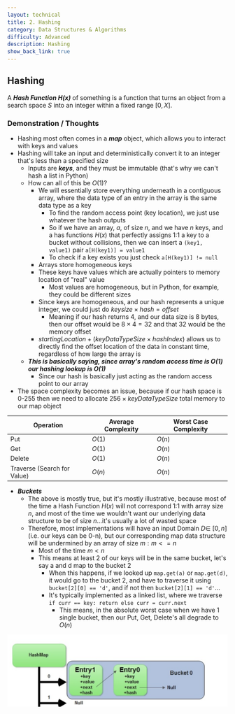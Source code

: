 ```yaml
---
layout: technical
title: 2. Hashing
category: Data Structures & Algorithms
difficulty: Advanced
description: Hashing
show_back_link: true
---
```


## Hashing
A ***Hash Function $H(x)$*** of something is a function that turns an object from a search space $S$ into an integer within a fixed range $[0, X]$.

### Demonstration / Thoughts
- Hashing most often comes in a ***map*** object, which allows you to interact with keys and values
- Hashing will take an input and deterministically convert it to an integer that's less than a specified size
    - Inputs are ***keys***, and they must be immutable (that's why we can't hash a list in Python)
    - How can all of this be $O(1)$?
        - We will essentially store everything underneath in a contiguous array, where the data type of an entry in the array is the same data type as a key
            - To find the random access point (key location), we just use whatever the hash outputs
            - So if we have an array, $a$, of size $n$, and we have $n$ keys, and a has functions $H(x)$ that perfectly assigns 1:1 a key to a bucket without collisions, then we can insert a `(key1, value1)` pair `a[H(key1)] = value1`
            - To check if a key exists you just check `a[H(key1)] != null`
        - Arrays store homogeneous keys
        - These keys have values which are actually pointers to memory location of "real" value
            - Most values are homogeneous, but in Python, for example, they could be different sizes
        - Since keys are homogeneous, and our hash represents a unique integer, we could just do $keysize \times hash = offset$
            - Meaning if our hash returns 4, and our data size is 8 bytes, then our offset would be $8 \times 4 = 32$ and that 32 would be the memory offset
        - $startingLocation + (keyDataTypeSize \times hashIndex)$ allows us to directly find the offset location of the data in constant time, regardless of how large the array is
    - ***This is basically saying, since array's random access time is $O(1)$ our hashing lookup is $O(1)$***
        - Since our hash is basically just acting as the random access point to our array
- The space complexity becomes an issue, because if our hash space is 0-255 then we need to allocate $256 \times keyDataTypeSize$ total memory to our map object

| Operation        | Average Complexity | Worst Case Complexity
|------------------|--------------------|----------------------|
| Put              | $O(1)$             | $O(n)$               |
| Get              | $O(1)$             | $O(n)$               |
| Delete           | $O(1)$             | $O(n)$               |
| Traverse (Search for Value)| $O(n)$   | $O(n)$               |

- ***Buckets***
    - The above is mostly true, but it's mostly illustrative, because most of the time a Hash Function $H(x)$ will not correspond 1:1 with array size $n$, and most of the time we wouldn't want our underlying data structure to be of size $n$...it's usually a lot of wasted space
    - Therefore, most implementations will have an input Domain $D\in\ [0, n]$ (i.e. our keys can be 0-n), but our corresponding map data structure will be undermined by an array of size $m: m <= n$
        - Most of the time $m < n$
        - This means at least 2 of our keys will be in the same bucket, let's say a and d map to the bucket 2
            - When this happens, if we looked up `map.get(a)` or `map.get(d)`, it would go to the bucket 2, and have to traverse it using `bucket[2][0] == 'd'`, and if not then `bucket[2][1] == 'd'`...
            - It's typically implemented as a linked list, where we traverse `if curr == key: return else curr = curr.next`
                - This means, in the absolute worst case when we have 1 single bucket, then our Put, Get, Delete's all degrade to $O(n)$

![Bucket with multiple entries](./images/hash_bucket.png)

